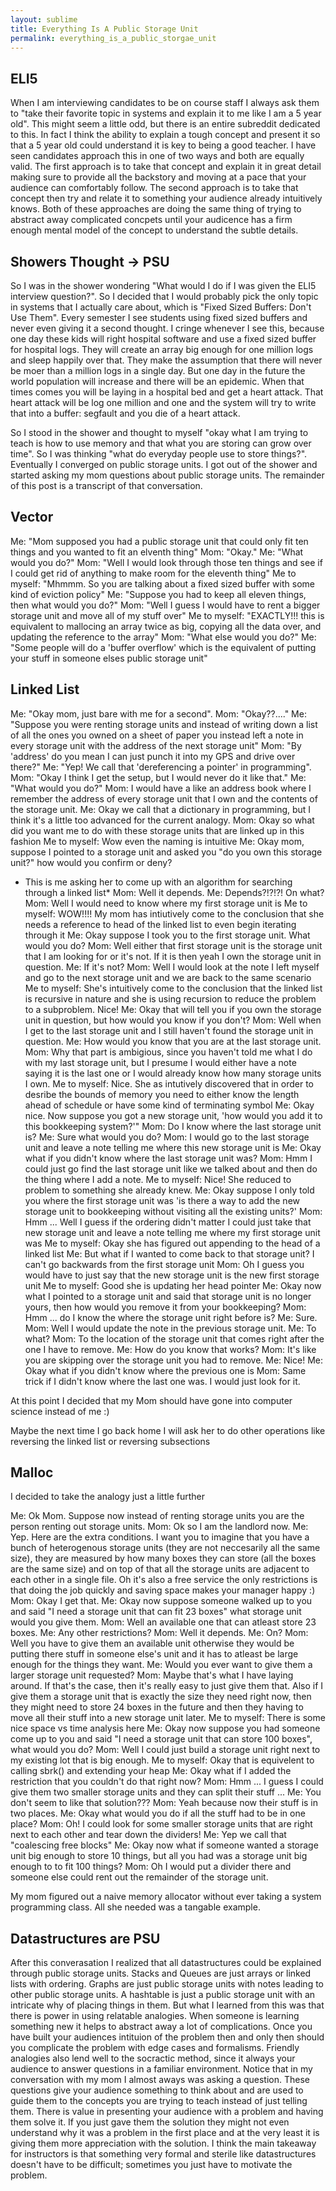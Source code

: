 ```yaml
---
layout: sublime
title: Everything Is A Public Storage Unit
permalink: everything_is_a_public_storgae_unit
---
```

## ELI5

When I am interviewing candidates to be on course staff I always ask them to "take their favorite topic in systems and explain it to me like I am a 5 year old". This might seem a little odd, but there is an entire subreddit dedicated to this. In fact I think the ability to explain a tough concept and present it so that a 5 year old could understand it is key to being a good teacher. I have seen candidates approach this in one of two ways and both are equally valid. The first approach is to take that concept and explain it in great detail making sure to provide all the backstory and moving at a pace that your audience can comfortably follow. The second approach is to take that concept then try and relate it to something your audience already intuitively knows. Both of these approaches are doing the same thing of trying to abstract away complicated concpets until your audicence has a firm enough mental model of the concept to understand the subtle details.

## Showers Thought -> PSU

So I was in the shower wondering "What would I do if I was given the ELI5 interview question?". So I decided that I would probably pick the only topic in systems that I actually care about, which is "Fixed Sized Buffers: Don't Use Them". Every semester I see students using fixed sized buffers and never even giving it a second thought. I cringe whenever I see this, because one day these kids will right hospital software and use a fixed sized buffer for hospital logs. They will create an array big enough for one million logs and sleep happily over that. They make the assumption that there will never be moer than a million logs in a single day. But one day in the future the world population will increase and there will be an epidemic. When that times comes you will be laying in a hospital bed and get a heart attack. That heart attack will be log one million and one and the system will try to write that into a buffer: segfault and you die of a heart attack.

So I stood in the shower and thought to myself "okay what I am trying to teach is how to use memory and that what you are storing can grow over time". So I was thinking "what do everyday people use to store things?". Eventually I converged on public storage units. I got out of the shower and started asking my mom questions about public storage units. The remainder of this post is a transcript of that conversation.

## Vector

Me: "Mom supposed you had a public storage unit that could only fit ten things and you wanted to fit an elventh thing"
Mom: "Okay."
Me: "What would you do?"
Mom: "Well I would look through those ten things and see if I could get rid of anything to make room for the eleventh thing"
Me to myself: "Mhmmm. So you are talking about a fixed sized buffer with some kind of eviction policy"
Me: "Suppose you had to keep all eleven things, then what would you do?"
Mom: "Well I guess I would have to rent a bigger storage unit and move all of my stuff over"
Me to myself: "EXACTLY!!! this is equivalent to mallocing an array twice as big, copying all the data over, and updating the reference to the array"
Mom: "What else would you do?"
Me: "Some people will do a 'buffer overflow' which is the equivalent of putting your stuff in someone elses public storage unit"

## Linked List

Me: "Okay mom, just bare with me for a second".
Mom: "Okay??...."
Me: "Suppose you were renting storage units and instead of writing down a list of all the ones you owned on a sheet of paper you instead left a note in every storage unit with the address of the next storage unit"
Mom: "By 'address' do you mean I can just punch it into my GPS and drive over there?"
Me: "Yep! We call that 'dereferencing a pointer' in programming".
Mom: "Okay I think I get the setup, but I would never do it like that."
Me: "What would you do?"
Mom: I would have a like an address book where I remember the address of every storage unit that I own and the contents of the storage unit.
Me: Okay we call that a dictionary in programming, but I think it's a little too advanced for the current analogy.
Mom: Okay so what did you want me to do with these storage units that are linked up in this fashion
Me to myself: Wow even the naming is intuitive
Me: Okay mom, suppose I pointed to a storage unit and asked you "do you own this storage unit?" how would you confirm or deny?
* This is me asking her to come up with an algorithm for searching through a linked list*
Mom: Well it depends.
Me: Depends?!?!?! On what?
Mom: Well I would need to know where my first storage unit is
Me to myself: WOW!!!! My mom has intiutively come to the conclusion that she needs a reference to head of the linked list to even begin iterating through it
Me: Okay suppose I took you to the first storage unit. What would you do?
Mom: Well either that first storage unit is the storage unit that I am looking for or it's not. If it is then yeah I own the storage unit in question.
Me: If it's not?
Mom: Well I would look at the note I left myself and go to the next storage unit and we are back to the same scenario
Me to myself: She's intuitively come to the conclusion that the linked list is recursive in nature and she is using recursion to reduce the problem to a subproblem. Nice!
Me: Okay that will tell you if you own the storage unit in question, but how would you know if you don't?
Mom: Well when I get to the last storage unit and I still haven't found the storage unit in question.
Me: How would you know that you are at the last storage unit.
Mom: Why that part is ambigious, since you haven't told me what I do with my last storage unit, but I presume I would either have a note saying it is the last one or I would already know how many storage units I own.
Me to myself: Nice. She as intutively discovered that in order to desribe the bounds of memory you need to either know the length ahead of schedule or have some kind of terminating symbol
Me: Okay nice. Now suppose you got a new storage unit, 'how would you add it to this bookkeeping system?'"
Mom: Do I know where the last storage unit is?
Me: Sure what would you do?
Mom: I would go to the last storage unit and leave a note telling me where this new storage unit is
Me: Okay what if you didn't know where the last storage unit was?
Mom: Hmm I could just go find the last storage unit like we talked about and then do the thing where I add a note.
Me to myself: Nice! She reduced to problem to something she already knew.
Me: Okay suppose I only told you where the first storage unit was 'is there a way to add the new storage unit to bookkeeping without visiting all the existing units?'
Mom: Hmm ... Well I guess if the ordering didn't matter I could just take that new storage unit and leave a note telling me where my first storage unit was
Me to myself: Okay she has figured out appending to the head of a linked list
Me: But what if I wanted to come back to that storage unit? I can't go backwards from the first storage unit
Mom: Oh I guess you would have to just say that the new storage unit is the new first storage unit
Me to myself: Good she is updating her head pointer
Me: Okay now what I pointed to a storage unit and said that storage unit is no longer yours, then how would you remove it from your bookkeeping?
Mom: Hmm ... do I know the where the storage unit right before is?
Me: Sure.
Mom: Well I would update the note in the previous storage unit.
Me: To what?
Mom: To the location of the storage unit that comes right after the one I have to remove.
Me: How do you know that works?
Mom: It's like you are skipping over the storage unit you had to remove.
Me: Nice!
Me: Okay what if you didn't know where the previous one is
Mom: Same trick if I didn't know where the last one was. I would just look for it.

At this point I decided that my Mom should have gone into computer science instead of me :)

Maybe the next time I go back home I will ask her to do other operations like reversing the linked list or reversing subsections

## Malloc

I decided to take the analogy just a little further

Me: Ok Mom. Suppose now instead of renting storage units you are the person renting out storage units.
Mom: Ok so I am the landlord now.
Me: Yep. Here are the extra conditions. I want you to imagine that you have a bunch of heterogenous storage units (they are not neccesarily all the same size), they are measured by how many boxes they can store (all the boxes are the same size) and on top of that all the storage units are adjacent to each other in a single file. Oh it's also a free service the only restrictions is that doing the job quickly and saving space makes your manager happy :)
Mom: Okay I get that.
Me: Okay now suppose someone walked up to you and said "I need a storage unit that can fit 23 boxes" what storage unit would you give them.
Mom: Well an available one that can atleast store 23 boxes.
Me: Any other restrictions?
Mom: Well it depends.
Me: On?
Mom: Well you have to give them an available unit otherwise they would be putting there stuff in someone else's unit and it has to atleast be large enough for the things they want.
Me: Would you ever want to give them a larger storage unit requested?
Mom: Maybe that's what I have laying around. If that's the case, then it's really easy to just give them that. Also if I give them a storage unit that is exactly the size they need right now, then they might need to store 24 boxes in the future and then they having to move all their stuff into a new storage unit later.
Me to myself: There is some nice space vs time analysis here
Me: Okay now suppose you had someone come up to you and said "I need a storage unit that can store 100 boxes", what would you do?
Mom: Well I could just build a storage unit right next to my existing lot that is big enough.
Me to myself: Okay that is equivelent to calling sbrk() and extending your heap
Me: Okay what if I added the restriction that you couldn't do that right now?
Mom: Hmm ... I guess I could give them two smaller storage units and they can split their stuff ...
Me: You don't seem to like that solution???
Mom: Yeah because now their stuff is in two places.
Me: Okay what would you do if all the stuff had to be in one place?
Mom: Oh! I could look for some smaller storage units that are right next to each other and tear down the dividers!
Me: Yep we call that "coalescing free blocks"
Me: Okay now what if someone wanted a storage unit big enough to store 10 things, but all you had was a storage unit big enough to to fit 100 things?
Mom: Oh I would put a divider there and someone else could rent out the remainder of the storage unit.

My mom figured out a naive memory allocator without ever taking a system programming class. All she needed was a tangable example.

## Datastructures are PSU

After this converasation I realized that all datastructures could be explained through public storage units. Stacks and Queues are just arrays or linked lists with ordering. Graphs are just public storage units with notes leading to other public storage units. A hashtable is just a public storage unit with an intricate why of placing things in them. But what I learned from this was that there is power in using relatable analogies. When someone is learning something new it helps to abstract away a lot of complications. Once you have built your audiences intituion of the problem then and only then  should you complicate the problem with edge cases and formalisms. Friendly analogies also lend well to the socractic method, since it always your audience to answer questions in a familiar environment. Notice that in my conversation with my mom I almost aways was asking a question. These questions give your audience something to think about and are used to guide them to the concepts you are trying to teach instead of just telling them. There is value in presenting your audience with a problem and having them solve it. If you just gave them the solution they might not even understand why it was a problem in the first place and at the very least it is giving them more appreciation with the solution. I think the main takeaway for instructors is that something very formal and sterile like datastructures doesn't have to be difficult; sometimes you just have to motivate the problem. 

